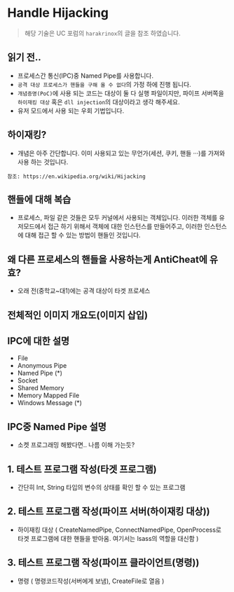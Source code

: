 # Handle Hijacking

> 해당 기술은 UC 포럼의 `harakrinox`의 글을 참조 하였습니다.

## 읽기 전..
  
  - 프로세스간 통신(IPC)중 Named Pipe를 사용합니다.
  - `공격 대상 프로세스가 핸들을 구해 올 수 없다`의 가정 하에 진행 됩니다.
  - `개념증명(PoC)`에 사용 되는 코드는 대상이 둘 다 실행 파일이지만, 파이프 서버쪽을 `하이재킹 대상` 혹은 `dll injection`의 대상이라고 생각 해주세요.
  - 유저 모드에서 사용 되는 우회 기법입니다.

## 하이재킹?

- 개념은 아주 간단합니다. 이미 사용되고 있는 무언가(세션, 쿠키, 핸들 ···)를 가져와 사용 하는 것입니다.

```
참조: https://en.wikipedia.org/wiki/Hijacking
```

## 핸들에 대해 복습

- 프로세스, 파일 같은 것들은 모두 커널에서 사용되는 객체입니다. 이러한 객체를 유저모드에서 접근 하기 위해서 객체에 대한 인스턴스를 만들어주고,
이러한 인스턴스에 대해 접근 할 수 있는 방법이 핸들인 것입니다.

## 왜 다른 프로세스의 핸들을 사용하는게 AntiCheat에 유효?
- 오래 전(중학교~대1)에는 공격 대상이 타겟 프로세스

## 전체적인 이미지 개요도(이미지 삽입)

## IPC에 대한 설명
- File
- Anonymous Pipe
- Named Pipe (*)
- Socket
- Shared Memory
- Memory Mapped File
- Windows Message (*)

## IPC중 Named Pipe 설명

- 소켓 프로그래밍 해봤다면.. 나름 이해 가는듯?

## 1. 테스트 프로그램 작성(타겟 프로그램)
  - 간단히 Int, String 타입의 변수의 상태를 확인 할 수 있는 프로그램
## 2. 테스트 프로그램 작성(파이프 서버(하이재킹 대상))
  - 하이재킹 대상 ( CreateNamedPipe, ConnectNamedPipe, OpenProcess로 타겟 프로그램에 대한 핸들을 받아옴. 여기서는 lsass의 역할을 대신함 )
## 3. 테스트 프로그램 작성(파이프 클라이언트(명령))
  - 명령 ( 명령코드작성(서버에게 보냄), CreateFile로 열음 )
